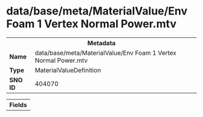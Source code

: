 <h1>data/base/meta/MaterialValue/Env Foam 1 Vertex Normal Power.mtv</h1><table><tr><th colspan="100%">Metadata</th></tr><tr><td><b>Name</b></td><td>data/base/meta/MaterialValue/Env Foam 1 Vertex Normal Power.mtv</td></tr><tr><td><b>Type</b></td><td>MaterialValueDefinition</td></tr><tr><td><b>SNO ID</b></td><td>404070</td></tr></table>

<table><tr><th colspan="100%">Fields</th></tr></table>

